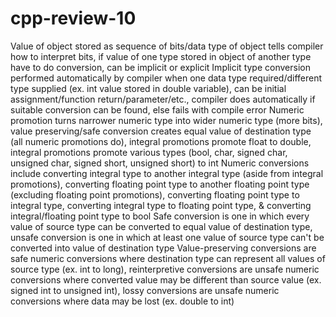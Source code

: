 # cpp-review-10

Value of object stored as sequence of bits/data type of object tells compiler how to interpret bits, if value of one type stored in object of another type have to do conversion, can be implicit or explicit
Implicit type conversion performed automatically by compiler when one data type required/different type supplied (ex. int value stored in double variable), can be initial assignment/function return/parameter/etc., compiler does automatically if suitable conversion can be found, else fails with compile error
Numeric promotion turns narrower numeric type into wider numeric type (more bits), value preserving/safe conversion creates equal value of destination type (all numeric promotions do), integral promotions promote float to double, integral promotions promote various types (bool, char, signed char, unsigned char, signed short, unsigned short) to int
Numeric conversions include converting integral type to another integral type (aside from integral promotions), converting floating point type to another floating point type (excluding floating point promotions), converting floating point type to integral type, converting integral type to floating point type, & converting integral/floating point type to bool
Safe conversion is one in which every value of source type can be converted to equal value of destination type, unsafe conversion is one in which at least one value of source type can't be converted into value of destination type
Value-preserving conversions are safe numeric conversions where destination type can represent all values of source type (ex. int to long), reinterpretive conversions are unsafe numeric conversions where converted value may be different than source value (ex. signed int to unsigned int), lossy conversions are unsafe numeric conversions where data may be lost (ex. double to int)